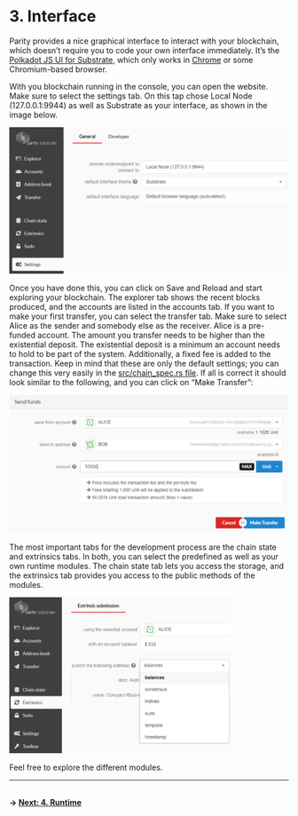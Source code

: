 # 3. Interface

Parity provides a nice graphical interface to interact with your blockchain, which doesn’t require you to code your own interface immediately.  It’s the [Polkadot JS UI for Substrate]( https://polkadot.js.org/apps/), which only works in [Chrome](https://www.google.com/chrome/) or some Chromium-based browser. 

With you blockchain running in the console, you can open the website. Make sure to select the settings tab. On this tap chose Local Node (127.0.0.1:9944) as well as Substrate as your interface, as shown in the image below.

<img src="./images/interface_1.png" width="600px">

Once you have done this, you can click on Save and Reload and start exploring your blockchain. The explorer tab shows the recent blocks produced, and the accounts are listed in the accounts tab. If you want to make your first transfer, you can select the transfer tab. Make sure to select Alice as the sender and somebody else as the receiver. Alice is a pre-funded account. The amount you transfer needs to be higher than the existential deposit. The existential deposit is a minimum an account needs to hold to be part of the system. Additionally, a fixed fee is added to the transaction. Keep in mind that these are only the default settings; you can change this very easily in the [src/chain_spec.rs file](../node/src/chain_spec.rs). If all is correct it should look similar to the following, and you can click on “Make Transfer”: 

<img src="./images/interface_2.png" width="600px">

The most important tabs for the development process are the chain state and extrinsics tabs. In both, you can select the predefined as well as your own runtime modules. The chain state tab lets you access the storage, and the extrinsics tab provides you access to the public methods of the modules. 

<img src="./images/interface_3.png" width="400px">

Feel free to explore the different modules. 

---
\
**-> [Next: 4. Runtime](./4_runtime.md)**